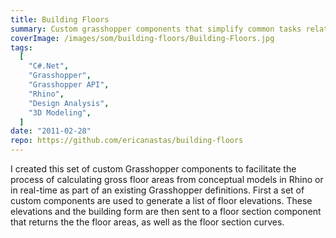 ```yaml
---
title: Building Floors
summary: Custom grasshopper components that simplify common tasks related to creating an analyzing building forms
coverImage: /images/som/building-floors/Building-Floors.jpg
tags:
  [
    "C#.Net",
    "Grasshopper",
    "Grasshopper API",
    "Rhino",
    "Design Analysis",
    "3D Modeling",
  ]
date: "2011-02-28"
repo: https://github.com/ericanastas/building-floors
---
```


I created this set of custom Grasshopper components to facilitate the process of calculating gross floor areas from conceptual models in Rhino or in real-time as part of an existing Grasshopper definitions. First a set of custom components are used to generate a list of floor elevations. These elevations and the building form are then sent to a floor section component that returns the the floor areas, as well as the floor section curves.
